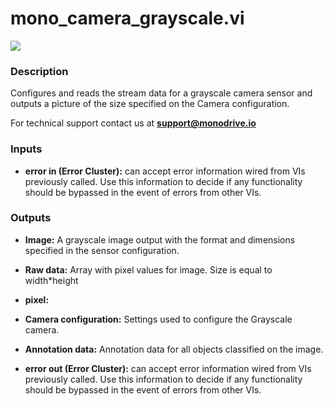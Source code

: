 # mono_camera_grayscale.vi

<p class="img_container">
<img class="lg_img" src="../mono_camera_grayscale.png"/>
</p>

### Description

Configures and reads the stream data for a grayscale camera sensor and outputs a picture of the size specified on the Camera configuration.

For technical support contact us at <b>support@monodrive.io</b> 

### Inputs

- **error in (Error Cluster):** can accept error information wired from VIs previously called. Use this information to decide if any functionality should be bypassed in the event of errors from other VIs. 

### Outputs

- **Image:**  A grayscale image output with the format and dimensions
specified in the sensor configuration.
 

- **Raw data:**  Array with pixel values for image. Size is equal to
width*height
 

- **pixel:**   

- **Camera configuration:**  Settings used to configure the Grayscale camera.
 

- **Annotation data:**  Annotation data for all objects classified on the image. 
 

- **error out (Error Cluster):** can accept error information wired from VIs previously called. Use this information to decide if any functionality should be bypassed in the event of errors from other VIs. 

<p>&nbsp;</p>
